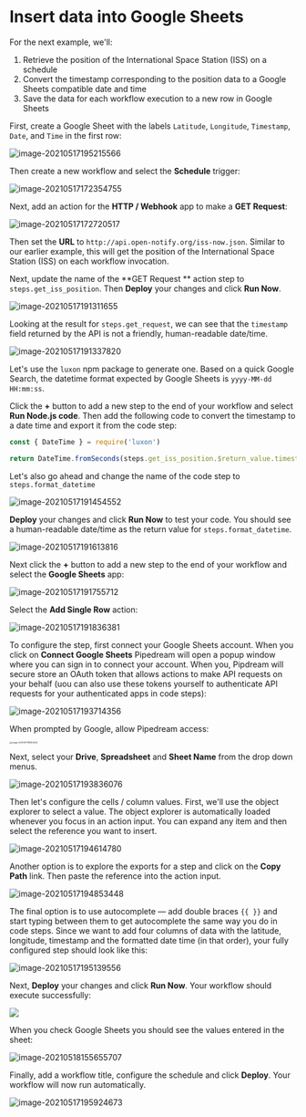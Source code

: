 # Insert data into Google Sheets

For the next example, we'll:

1. Retrieve the position of the International Space Station (ISS) on a schedule
2. Convert the timestamp corresponding to the position data to a Google Sheets compatible date and time
3. Save the data for each workflow execution to a new row in Google Sheets

First, create a Google Sheet with the labels `Latitude`, `Longitude`, `Timestamp`, `Date`, and `Time` in the first row:

![image-20210517195215566](../images/image-20210517195215566.png)  

Then create a new workflow and select the **Schedule** trigger:

![image-20210517172354755](../images/image-20210517172354755.png)

Next, add an action for the **HTTP / Webhook** app to make a **GET Request**:

![image-20210517172720517](../images/image-20210517172720517.png)

Then set the **URL** to  `http://api.open-notify.org/iss-now.json`. Similar to our earlier example, this will get the position of the International Space Station (ISS) on each workflow invocation.

Next, update the name of the **GET Request ** action step to `steps.get_iss_position`. Then **Deploy** your changes and click **Run Now**.

![image-20210517191311655](../images/image-20210517191311655.png)

Looking at the result for `steps.get_request`, we can see that the `timestamp` field returned by the API is not a friendly, human-readable date/time. 

![image-20210517191337820](../images/image-20210517191337820.png)

Let's use the `luxon` npm package to generate one. Based on a quick Google Search, the datetime format expected by Google Sheets is `yyyy-MM-dd HH:mm:ss`. 

Click the **+** button to add a new step to the end of your workflow and select **Run Node.js code**. Then add the following code to convert the timestamp to a date time and export it from the code step:

```javascript
const { DateTime } = require('luxon')

return DateTime.fromSeconds(steps.get_iss_position.$return_value.timestamp).toFormat('yyyy-MM-dd HH:mm:ss');
```

Let's also go ahead and change the name of the code step to `steps.format_datetime`

![image-20210517191454552](../images/image-20210517191454552.png)

**Deploy** your changes and click **Run Now** to test your code. You should see a human-readable date/time as the return value for `steps.format_datetime`.

![image-20210517191613816](../images/image-20210517191613816.png)

Next click the **+** button to add a new step to the end of your workflow and select the **Google Sheets** app:

![image-20210517191755712](../images/image-20210517191755712.png)

Select the **Add Single Row** action:

![image-20210517191836381](../images/image-20210517191836381.png)

To configure the step, first connect your Google Sheets account. When you click on **Connect Google Sheets** Pipedream will open a popup window where you can sign in to connect your account. When you, Pipdream will secure store an OAuth token that allows actions to make API requests on your behalf (uou can also use these tokens yourself to authenticate API requests for your authenticated apps in code steps):

![image-20210517193714356](../images/image-20210517193714356.png)

When prompted by Google, allow Pipedream access:

<img src="image-20210517181653424.png" alt="image-20210517181653424" style="zoom:25%;" />

Next, select your **Drive**, **Spreadsheet** and **Sheet Name** from the drop down menus.

![image-20210517193836076](../images/image-20210517193836076.png)

Then let's configure the cells / column values. First, we'll use the object explorer to select a value. The object explorer is automatically loaded whenever you focus in an action input. You can expand any item and then select the reference you want to insert.

![image-20210517194614780](../images/image-20210517194614780.png)

Another option is to explore the exports for a step and click on the **Copy Path** link. Then paste the reference into the action input.

![image-20210517194853448](../images/image-20210517194853448.png)

The final option is to use autocomplete — add double braces `{{ }}` and start typing between them to get autocomplete the same way you do in code steps. Since we want to add four columns of data with the latitude, longitude, timestamp and the formatted date time (in that order), your fully configured step should look like this:

![image-20210517195139556](../images/image-20210517195139556.png)

Next, **Deploy** your changes and click **Run Now**. Your workflow should execute successfully:

![](../images/image-20210517195416793.png)

When you check Google Sheets you should see the values entered in the sheet:

![image-20210518155655707](../images/image-20210518155655707.png)

Finally, add a workflow title, configure the schedule and click **Deploy**. Your workflow will now run automatically.

![image-20210517195924673](../images/image-20210517195924673.png) 